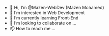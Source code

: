 - 👋 Hi, I’m @Mazen-WebDev (Mazen Mohamed)
- 👀 I’m interested in Web Development 
- 🌱 I’m currently learning Front-End
- 💞️ I’m looking to collaborate on ...
- 📫 How to reach me ...

<!---
Mazen-WebDev/Mazen-WebDev is a ✨ special ✨ repository because its `README.md` (this file) appears on your GitHub profile.
You can click the Preview link to take a look at your changes.
--->
